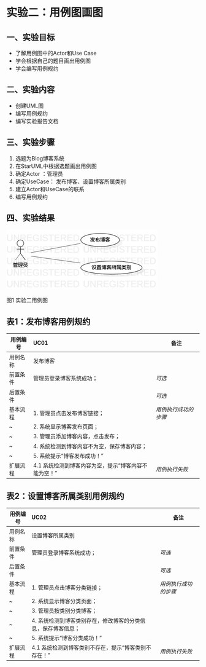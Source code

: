 # 实验二：用例图画图

## 一、实验目标
- 了解用例图中的Actor和Use Case
- 学会根据自己的题目画出用例图
- 学会编写用例规约

## 二、实验内容
- 创建UML图
- 编写用例规约
- 编写实验报告文档

## 三、实验步骤
1. 选题为Blog博客系统
2. 在StarUML中根据选题画出用例图
3. 确定Actor ：管理员
4. 确定UseCase： 发布博客、设置博客所属类别
5. 建立Actor和UseCase的联系
6. 编写用例规约


## 四、实验结果

![实验二用例图](./Lab2_UseCaseDiagram.jpg)

图1 实验二用例图

## 表1：发布博客用例规约  

用例编号  | UC01 | 备注  
-|:-|-  
用例名称  | 发布博客  |   
前置条件  | 管理员登录博客系统成功；      | *可选*   
后置条件  |      | *可选*   
基本流程  | 1. 管理员点击发布博客链接；  |*用例执行成功的步骤*    
~| 2. 系统显示博客发布页面；  |   
~| 3. 管理员添加博客内容，点击发布； |   
~| 4. 系统检测到博客内容不为空，保存博客内容；  |   
~| 5. 系统提示“博客发布成功！”  |  
扩展流程  | 4.1 系统检测到博客内容为空，提示“博客内容不能为空！”  |*用例执行失败*  

## 表2：设置博客所属类别用例规约  

用例编号  | UC02 | 备注  
-|:-|-  
用例名称  | 设置博客所属类别  |   
前置条件  | 管理员登录博客系统成功；      | *可选*   
后置条件  |     | *可选*   
基本流程  | 1. 管理员点击博客分类链接；  |*用例执行成功的步骤*    
~| 2. 系统显示博客分类页面；  |   
~| 3. 管理员按类别分类博客； |   
~| 4. 系统检测到博客类别存在，修改博客的分类信息，保存博客信息；  |   
~| 5. 系统提示“博客分类成功！”  |  
扩展流程  | 4.1 系统检测到博客类别不存在，提示“博客类别不存在！”  |*用例执行失败*  

